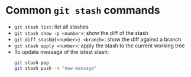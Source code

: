 # Common `git stash` commands

- `git stash list`: list all stashes
- `git stash show -p <number>`: show the diff of the stash
- `git diff stash@{<number>} <branch>`: show the diff against a branch
- `git stash apply <number>`: apply the stash to the current working tree
- To update message of the latest stash:
  ```sh
  git stash pop
  git stash push -m "new message"
  ```
